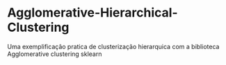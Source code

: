 # Agglomerative-Hierarchical-Clustering
Uma exemplificação pratica de clusterização hierarquica com a biblioteca Agglomerative clustering sklearn

